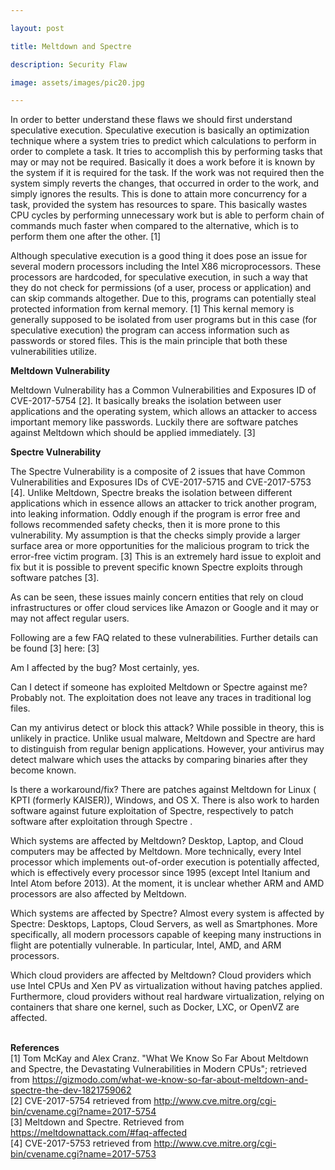 ```yaml
--- 

layout: post 

title: Meltdown and Spectre 

description: Security Flaw 

image: assets/images/pic20.jpg 

--- 
```


In order to better understand these flaws we should first understand speculative execution. Speculative execution is basically an optimization technique where a system tries to predict which calculations to perform in order to complete a task. It tries to accomplish this by performing tasks that may or may not be required. Basically it does a work before it is known by the system if it is required for the task. If the work was not required then the system simply reverts the changes, that occurred in order to the work, and simply ignores the results. This is done to attain more concurrency for a task, provided the system has resources to spare. This basically wastes CPU cycles by performing unnecessary work but is able to perform chain of commands much faster when compared to the alternative, which is to perform them one after the other. [1]  

Although speculative execution is a good thing it does pose an issue for several modern processors including the Intel X86 microprocessors. These processors are hardcoded, for speculative execution, in such a way that they do not check for permissions (of a user, process or application) and can skip commands altogether. Due to this, programs can potentially steal protected information from kernal memory. [1] This kernal memory is generally supposed to be isolated from user programs but in this case (for speculative execution) the program can access information such as passwords or stored files. This is the main principle that both these vulnerabilities utilize. 

<b>Meltdown Vulnerability</b> 

Meltdown Vulnerability has a Common Vulnerabilities and Exposures ID of CVE-2017-5754 [2]. It basically breaks the isolation between user applications and the operating system, which allows an attacker to access important memory like passwords. Luckily there are software patches against Meltdown which should be applied immediately. [3] 
  
<b>Spectre Vulnerability</b> 

The Spectre Vulnerability is a composite of 2 issues that have Common Vulnerabilities and Exposures IDs of CVE-2017-5715 and CVE-2017-5753 [4].  Unlike Meltdown, Spectre breaks the isolation between different applications which in essence allows an attacker to trick another program, into leaking information. Oddly enough if the program is error free and follows recommended safety checks, then it is more prone to this vulnerability. My assumption is that the checks simply provide a larger surface area or more opportunities for the malicious program to trick the error-free victim program. [3] This is an extremely hard issue to exploit and fix but it is possible to prevent specific known Spectre exploits through software patches [3].  

As can be seen, these issues mainly concern entities that rely on cloud infrastructures or offer cloud services like Amazon or Google and it may or may not affect regular users. 

Following are a few FAQ related to these vulnerabilities. Further details can be found [3] here: [3] 

Am I affected by the bug? 
Most certainly, yes. 

Can I detect if someone has exploited Meltdown or Spectre against me? 
Probably not. The exploitation does not leave any traces in traditional log files. 

Can my antivirus detect or block this attack? 
While possible in theory, this is unlikely in practice. Unlike usual malware, Meltdown and Spectre are hard to distinguish from regular benign applications. However, your antivirus may detect malware which uses the attacks by comparing binaries after they become known. 

Is there a workaround/fix? 
There are patches against Meltdown for Linux ( KPTI (formerly KAISER)), Windows, and OS X. There is also work to harden software against future exploitation of Spectre, respectively to patch software after exploitation through Spectre . 

Which systems are affected by Meltdown? 
Desktop, Laptop, and Cloud computers may be affected by Meltdown. More technically, every Intel processor which implements out-of-order execution is potentially affected, which is effectively every processor since 1995 (except Intel Itanium and Intel Atom before 2013). At the moment, it is unclear whether ARM and AMD processors are also affected by Meltdown. 

Which systems are affected by Spectre? 
Almost every system is affected by Spectre: Desktops, Laptops, Cloud Servers, as well as Smartphones. More specifically, all modern processors capable of keeping many instructions in flight are potentially vulnerable. In particular, Intel, AMD, and ARM processors. 

Which cloud providers are affected by Meltdown? 
Cloud providers which use Intel CPUs and Xen PV as virtualization without having patches applied. Furthermore, cloud providers without real hardware virtualization, relying on containers that share one kernel, such as Docker, LXC, or OpenVZ are affected. 

<br  /><b>References</b> 
<br  />[1] Tom McKay and Alex Cranz. "What We Know So Far About Meltdown and Spectre, the Devastating Vulnerabilities in Modern CPUs"; retrieved from https://gizmodo.com/what-we-know-so-far-about-meltdown-and-spectre-the-dev-1821759062 
<br  />[2] CVE-2017-5754 retrieved from http://www.cve.mitre.org/cgi-bin/cvename.cgi?name=2017-5754 
<br  />[3] Meltdown and Spectre. Retrieved from https://meltdownattack.com/#faq-affected 
<br  />[4] CVE-2017-5753 retrieved from http://www.cve.mitre.org/cgi-bin/cvename.cgi?name=2017-5753 